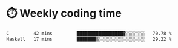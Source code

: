 
# :stopwatch: Weekly coding time
<!--START_SECTION:waka-->

```txt
C         42 mins         █████████████████▓░░░░░░░   70.78 %
Haskell   17 mins         ███████▒░░░░░░░░░░░░░░░░░   29.22 %
```

<!--END_SECTION:waka-->


<!-- <p> <img src="https://github-readme-stats.vercel.app/api?username=cozgerest&show_icons=true&hide_border=false" />  </p> -->

